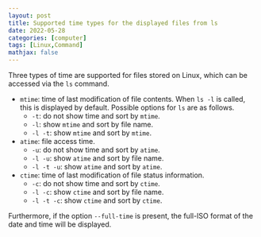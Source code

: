```yaml
---
layout: post
title: Supported time types for the displayed files from ls
date: 2022-05-28
categories: [computer]
tags: [Linux,Command]
mathjax: false
---
```


Three types of time are supported for files stored on Linux, which can be accessed via the `ls` command.

-   `mtime`: time of last modification of file contents. When `ls -l` is called, this is displayed by default. Possible options for `ls` are as follows.
    -   `-t`: do not show time and sort by `mtime`.
    -   `-l`: show `mtime` and sort by file name.
    -   `-l -t`: show `mtime` and sort by `mtime`.
-   `atime`: file access time.
    -   `-u`: do not show time and sort by `atime`.
    -   `-l -u`: show `atime` and sort by file name.
    -   `-l -t -u`: show `atime` and sort by `atime`.
-   `ctime`: time of last modification of file status information.
    -   `-c`: do not show time and sort by `ctime`.
    -   `-l -c`: show `ctime` and sort by file name.
    -   `-l -t -c`: show `ctime` and sort by `ctime`.

Furthermore, if the option `--full-time` is present, the full-ISO format of the date and time will be displayed.
